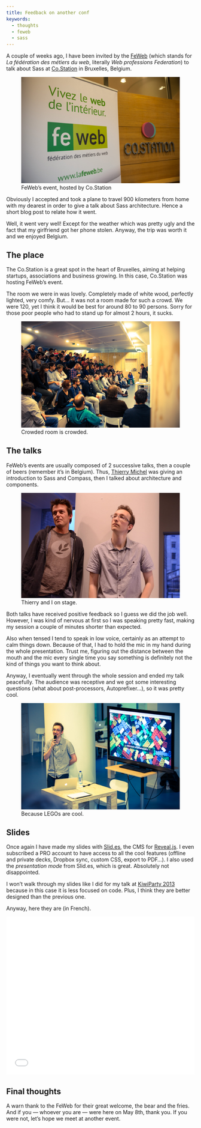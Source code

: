 ```yaml
---
title: Feedback on another conf
keywords:
  - thoughts
  - feweb
  - sass
---
```


A couple of weeks ago, I have been invited by the [FeWeb](https://www.feweb.be/fr/) (which stands for _La fédération des métiers du web_, literally _Web professions Federation_) to talk about Sass at [Co.Station](https://www.co-station.com/) in Bruxelles, Belgium.

<figure class="figure">
<img src="/assets/images/feedbacks-feweb/feweb-costation.jpg" alt="">
<figcaption>FeWeb’s event, hosted by Co.Station</figcaption>
</figure>

Obviously I accepted and took a plane to travel 900 kilometers from home with my dearest in order to give a talk about Sass architecture. Hence a short blog post to relate how it went.

Well, it went very well! Except for the weather which was pretty ugly and the fact that my girlfriend got her phone stolen. Anyway, the trip was worth it and we enjoyed Belgium.

## The place

The Co.Station is a great spot in the heart of Bruxelles, aiming at helping startups, associations and business growing. In this case, Co.Station was hosting FeWeb’s event.

The room we were in was lovely. Completely made of white wood, perfectly lighted, very comfy. But… it was not a room made for such a crowd. We were 120, yet I think it would be best for around 80 to 90 persons. Sorry for those poor people who had to stand up for almost 2 hours, it sucks.

<figure class="figure">
<img src="/assets/images/feedbacks-feweb/room.jpg" alt="">
<figcaption>Crowded room is crowded.</figcaption>
</figure>

## The talks

FeWeb’s events are usually composed of 2 successive talks, then a couple of beers (remember it’s in Belgium). Thus, [Thierry Michel](https://twitter.com/thierrymichel) was giving an introduction to Sass and Compass, then I talked about architecture and components.

<figure class="figure">
<img src="/assets/images/feedbacks-feweb/speakers.jpg" alt="">
<figcaption>Thierry and I on stage.</figcaption>
</figure>

Both talks have received positive feedback so I guess we did the job well. However, I was kind of nervous at first so I was speaking pretty fast, making my session a couple of minutes shorter than expected.

Also when tensed I tend to speak in low voice, certainly as an attempt to calm things down. Because of that, I had to hold the mic in my hand during the whole presentation. Trust me, figuring out the distance between the mouth and the mic every single time you say something is definitely not the kind of things you want to think about.

Anyway, I eventually went through the whole session and ended my talk peacefully. The audience was receptive and we got some interesting questions (what about post-processors, Autoprefixer…), so it was pretty cool.

<figure class="figure">
<img src="/assets/images/feedbacks-feweb/talk.jpg" alt="">
<figcaption>Because LEGOs are cool.</figcaption>
</figure>

## Slides

Once again I have made my slides with [Slid.es](https://slides.com), the CMS for [Reveal.js](https://lab.hakim.se/reveal-js/#/). I even subscribed a PRO account to have access to all the cool features (offline and private decks, Dropbox sync, custom CSS, export to PDF…). I also used the _presentation mode_ from Slid.es, which is great. Absolutely not disappointed.

I won’t walk through my slides like I did for my talk at [KiwiParty 2013](https://hugogiraudel.com/2013/07/01/feedbacks-kiwiparty/) because in this case it is less focused on code. Plus, I think they are better designed than the previous one.

Anyway, here they are (in French).

<iframe src="//slides.com/hugogiraudel/sass-une-architecture-composee/embed" width="100%" height="420" scrolling="no" frameborder="0" webkitallowfullscreen mozallowfullscreen allowfullscreen></iframe>

## Final thoughts

A warn thank to the FeWeb for their great welcome, the bear and the fries. And if you &mdash; whoever you are &mdash; were here on May 8th, thank you. If you were not, let’s hope we meet at another event.
